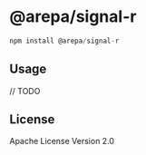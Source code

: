# @arepa/signal-r

```javascript
npm install @arepa/signal-r
```

## Usage

// TODO

## License

Apache License Version 2.0
